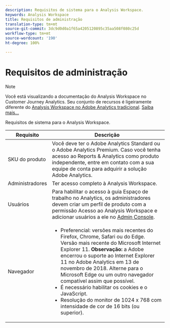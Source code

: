 ```yaml
---
description: Requisitos de sistema para o Analysis Workspace.
keywords: Analysis Workspace
title: Requisitos de administração
translation-type: tm+mt
source-git-commit: 3dc9d0d0a1f65a4205120895c35aa508f080c25d
workflow-type: tm+mt
source-wordcount: '190'
ht-degree: 100%

---
```



# Requisitos de administração

>[!NOTE]
>
>Você está visualizando a documentação do Analysis Workspace no Customer Journey Analytics. Seu conjunto de recursos é ligeiramente diferente do [Analysis Workspace no Adobe Analytics tradicional](https://docs.adobe.com/content/help/pt-BR/analytics/analyze/analysis-workspace/home.html). [Saiba mais...](/help/getting-started/cja-aa.md)

Requisitos de sistema para o Analysis Workspace.

| Requisito | Descrição |
|--- |--- |
| SKU do produto | Você deve ter o Adobe Analytics Standard ou o Adobe Analytics Premium. Caso você tenha acesso ao Reports &amp; Analytics como produto independente, entre em contato com a sua equipe de conta para adquirir a solução Adobe Analytics. |
| Administradores | Ter acesso completo à Analysis Workspace. |
| Usuários | Para habilitar o acesso à guia Espaço de trabalho no Analytics, os administradores devem criar um perfil de produto com a permissão Acesso ao Analysis Workspace e adicionar usuários a ele no [Admin Console](https://docs.adobe.com/content/help/pt-BR/analytics/admin/admin-console/permissions/product-profile.html). |
| Navegador | <ul><li>Preferencial: versões mais recentes do Firefox, Chrome, Safari ou do Edge. Versão mais recente do Microsoft Internet Explorer 11. **Observação:** a Adobe encerrou o suporte ao Internet Explorer 11 no Adobe Analytics em 13 de novembro de 2018. Alterne para o Microsoft Edge ou um outro navegador compatível assim que possível.</li><li>É necessário habilitar os cookies e o JavaScript.</li><li>Resolução do monitor de 1024 x 768 com intensidade de cor de 16 bits (ou superior).</li></ul> |
